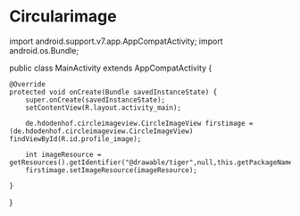 # Circularimage
import android.support.v7.app.AppCompatActivity;
import android.os.Bundle;

public class MainActivity extends AppCompatActivity {

    @Override
    protected void onCreate(Bundle savedInstanceState) {
        super.onCreate(savedInstanceState);
        setContentView(R.layout.activity_main);

        de.hdodenhof.circleimageview.CircleImageView firstimage = (de.hdodenhof.circleimageview.CircleImageView) findViewById(R.id.profile_image);

        int imageResource = getResources().getIdentifier("@drawable/tiger",null,this.getPackageName());
        firstimage.setImageResource(imageResource);

    }
}


